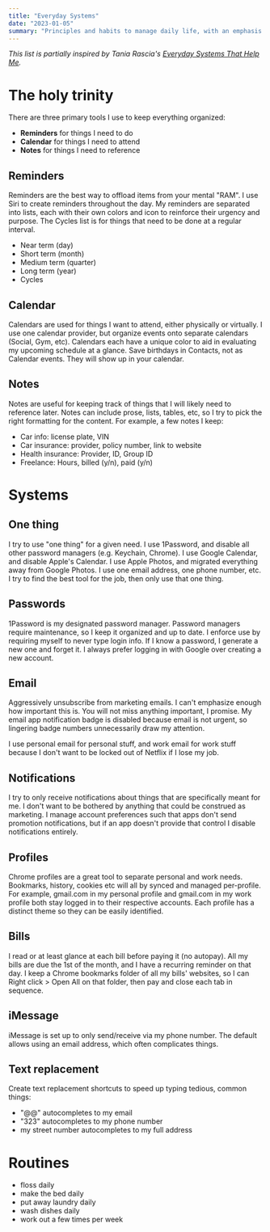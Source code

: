 ```yaml
---
title: "Everyday Systems"
date: "2023-01-05"
summary: "Principles and habits to manage daily life, with an emphasis on digital hygiene. Sometimes I stray from these systems, but not often."
---
```


<Notice>

_This list is partially inspired by Tania Rascia's [Everyday Systems That Help Me](https://www.taniarascia.com/everyday-systems/)._

</Notice>

# The holy trinity

There are three primary tools I use to keep everything organized:

- **Reminders** for things I need to do
- **Calendar** for things I need to attend
- **Notes** for things I need to reference

## Reminders

Reminders are the best way to offload items from your mental "RAM". I use Siri to create reminders throughout the day. My reminders are separated into lists, each with their own colors and icon to reinforce their urgency and purpose. The Cycles list is for things that need to be done at a regular interval.

- Near term (day)
- Short term (month)
- Medium term (quarter)
- Long term (year)
- Cycles

## Calendar

Calendars are used for things I want to attend, either physically or virtually. I use one calendar provider, but organize events onto separate calendars (Social, Gym, etc). Calendars each have a unique color to aid in evaluating my upcoming schedule at a glance. Save birthdays in Contacts, not as Calendar events. They will show up in your calendar.

## Notes

Notes are useful for keeping track of things that I will likely need to reference later. Notes can include prose, lists, tables, etc, so I try to pick the right formatting for the content. For example, a few notes I keep:

- Car info: license plate, VIN
- Car insurance: provider, policy number, link to website
- Health insurance: Provider, ID, Group ID
- Freelance: Hours, billed (y/n), paid (y/n)

# Systems

## One thing

I try to use "one thing" for a given need. I use 1Password, and disable all other password managers (e.g. Keychain, Chrome). I use Google Calendar, and disable Apple's Calendar. I use Apple Photos, and migrated everything away from Google Photos. I use one email address, one phone number, etc. I try to find the best tool for the job, then only use that one thing.

## Passwords

1Password is my designated password manager. Password managers require maintenance, so I keep it organized and up to date. I enforce use by requiring myself to never type login info. If I know a password, I generate a new one and forget it. I always prefer logging in with Google over creating a new account.

## Email

Aggressively unsubscribe from marketing emails. I can't emphasize enough how important this is. You will not miss anything important, I promise. My email app notification badge is disabled because email is not urgent, so lingering badge numbers unnecessarily draw my attention.

I use personal email for personal stuff, and work email for work stuff because I don't want to be locked out of Netflix if I lose my job.

## Notifications

I try to only receive notifications about things that are specifically meant for me. I don't want to be bothered by anything that could be construed as marketing. I manage account preferences such that apps don't send promotion notifications, but if an app doesn't provide that control I disable notifications entirely.

## Profiles

Chrome profiles are a great tool to separate personal and work needs. Bookmarks, history, cookies etc will all by synced and managed per-profile. For example, gmail.com in my personal profile and gmail.com in my work profile both stay logged in to their respective accounts. Each profile has a distinct theme so they can be easily identified.

## Bills

I read or at least glance at each bill before paying it (no autopay). All my bills are due the 1st of the month, and I have a recurring reminder on that day. I keep a Chrome bookmarks folder of all my bills' websites, so I can Right click > Open All on that folder, then pay and close each tab in sequence.

## iMessage

iMessage is set up to only send/receive via my phone number. The default allows using an email address, which often complicates things.

## Text replacement

Create text replacement shortcuts to speed up typing tedious, common things:

- "@@" autocompletes to my email
- "323" autocompletes to my phone number
- my street number autocompletes to my full address

# Routines

- floss daily
- make the bed daily
- put away laundry daily
- wash dishes daily
- work out a few times per week
